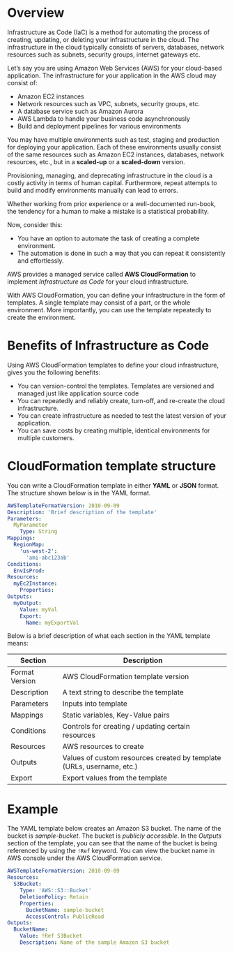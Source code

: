 # Overview

Infrastructure as Code (IaC) is a method for automating the process of creating,
updating, or deleting your infrastructure in the cloud. The infrastructure in the cloud
typically consists of servers, databases, network resources such as subnets, security groups,
internet gateways etc.

Let’s say you are using Amazon Web Services (AWS) for your cloud-based application. The
infrastructure for your application in the AWS cloud may consist of:
* Amazon EC2 instances
* Network resources such as VPC, subnets, security groups, etc.
* A database service such as Amazon Aurora
* AWS Lambda to handle your business code asynchronously
* Build and deployment pipelines for various environments

You may have multiple environments such as test, staging and production for deploying
your application. Each of these environments usually consist of the same resources such as
Amazon EC2 instances, databases, network resources, etc., but in a **scaled-up** or a **scaled-down** version.

Provisioning, managing, and deprecating infrastructure in the cloud is a costly activity
in terms of human capital. Furthermore, repeat attempts to build and modify environments manually can lead to errors.

Whether working from prior experience or a well-documented run-book, the tendency for a
human to make a mistake is a statistical probability.

Now, consider this:

- You have an option to automate the task of creating a complete environment.
- The automation is done in such a way that you can repeat it consistently and effortlessly.

AWS provides a managed service called **AWS CloudFormation** to implement *Infrastructure as Code* for your cloud infrastructure.

With AWS CloudFormation, you can define your infrastructure in the form of templates. A
single template may consist of a part, or the whole environment. More importantly, you can use the template repeatedly to create the environment. 

# Benefits of Infrastructure as Code

Using AWS CloudFormation templates to define your cloud infrastructure, gives you the following benefits:

- You can version-control the templates. Templates are versioned and managed just like application source code
- You can repeatedly and reliably create, turn-off, and re-create the cloud infrastructure.
- You can create infrastructure as needed to test the latest version of your application.
- You can save costs by creating multiple, identical environments for multiple customers.

# CloudFormation template structure

You can write a CloudFormation template in either **YAML** or **JSON** format. The structure
shown below is in the YAML format.

```yaml
AWSTemplateFormatVersion: 2010-09-09
Description: 'Brief description of the template'
Parameters:
  MyParameter
    Type: String
Mappings:
  RegionMap:
    'us-west-2':
      'ami-abc123ab'
Conditions:
  EnvIsProd:
Resources:
  myEc2Instance:
	Properties:
Outputs:
  myOutput:
    Value: myVal
	Export:
      Name: myExportVal
```

Below is a brief description of what each section in the YAML template means:

|Section|Description|
|-------|-----------|
|Format Version| AWS CloudFormation template version |
|Description | A text string to describe the template |
|Parameters| Inputs into template |
|Mappings| Static variables, Key-Value pairs |
|Conditions| Controls for creating / updating certain resources |
|Resources| AWS resources to create |
|Outputs| Values of custom resources created by template (URLs, username, etc.) |
|Export| Export values from the template |

# Example

The YAML template below creates an Amazon S3 bucket. The name of the bucket is *sample-bucket*. The bucket is *publicly accessible*. In the *Outputs* section of the template, you can
see that the name of the bucket is being referenced by using the `!Ref` keyword. You can view the bucket name in AWS console under the AWS CloudFormation service.

```yaml
AWSTemplateFormatVersion: 2010-09-09
Resources:
  S3Bucket:
    Type: 'AWS::S3::Bucket'
    DeletionPolicy: Retain
    Properties:
      BucketName: sample-bucket
      AccessControl: PublicRead
Outputs:
  BucketName:
    Value: !Ref S3Bucket
    Description: Name of the sample Amazon S3 bucket
```